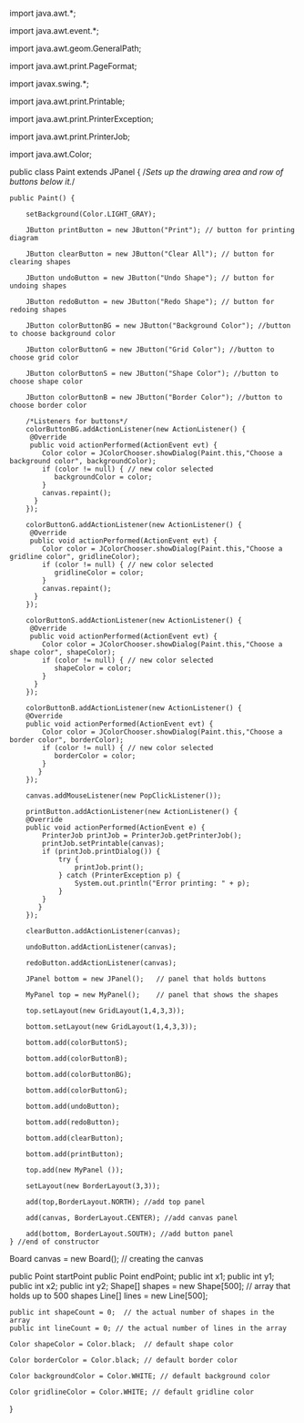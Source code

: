 import java.awt.*;

import java.awt.event.*;

import java.awt.geom.GeneralPath;

import java.awt.print.PageFormat;

import javax.swing.*;

import java.awt.print.Printable;

import java.awt.print.PrinterException;

import java.awt.print.PrinterJob;

import java.awt.Color;

public class Paint extends JPanel {
    /*Sets up the drawing area and row of buttons below it.*/

    public Paint() {  

        setBackground(Color.LIGHT_GRAY);

        JButton printButton = new JButton("Print"); // button for printing diagram
        
        JButton clearButton = new JButton("Clear All"); // button for clearing shapes
        
        JButton undoButton = new JButton("Undo Shape"); // button for undoing shapes
        
        JButton redoButton = new JButton("Redo Shape"); // button for redoing shapes
        
        JButton colorButtonBG = new JButton("Background Color"); //button to choose background color
        
        JButton colorButtonG = new JButton("Grid Color"); //button to choose grid color
        
        JButton colorButtonS = new JButton("Shape Color"); //button to choose shape color
        
        JButton colorButtonB = new JButton("Border Color"); //button to choose border color
        
        /*Listeners for buttons*/
        colorButtonBG.addActionListener(new ActionListener() {
         @Override
         public void actionPerformed(ActionEvent evt) {
            Color color = JColorChooser.showDialog(Paint.this,"Choose a background color", backgroundColor);
            if (color != null) { // new color selected
               backgroundColor = color;
            }
            canvas.repaint();
          }
        });
        
        colorButtonG.addActionListener(new ActionListener() {
         @Override
         public void actionPerformed(ActionEvent evt) {
            Color color = JColorChooser.showDialog(Paint.this,"Choose a gridline color", gridlineColor);
            if (color != null) { // new color selected
               gridlineColor = color;
            }
            canvas.repaint();
          }
        });
        
        colorButtonS.addActionListener(new ActionListener() {
         @Override
         public void actionPerformed(ActionEvent evt) {
            Color color = JColorChooser.showDialog(Paint.this,"Choose a shape color", shapeColor);
            if (color != null) { // new color selected
               shapeColor = color;
            }
          }
        });

        colorButtonB.addActionListener(new ActionListener() {
        @Override
        public void actionPerformed(ActionEvent evt) {
            Color color = JColorChooser.showDialog(Paint.this,"Choose a border color", borderColor);
            if (color != null) { // new color selected
               borderColor = color;
            }
           }
        });
        
        canvas.addMouseListener(new PopClickListener());
        
        printButton.addActionListener(new ActionListener() {
        @Override
        public void actionPerformed(ActionEvent e) {
            PrinterJob printJob = PrinterJob.getPrinterJob();
            printJob.setPrintable(canvas);
            if (printJob.printDialog()) {
                try {
                    printJob.print();
                } catch (PrinterException p) {
                    System.out.println("Error printing: " + p);
                }
            }
           }
        });
        
        clearButton.addActionListener(canvas);
        
        undoButton.addActionListener(canvas);
        
        redoButton.addActionListener(canvas);

        JPanel bottom = new JPanel();   // panel that holds buttons

        MyPanel top = new MyPanel();    // panel that shows the shapes

        top.setLayout(new GridLayout(1,4,3,3));

        bottom.setLayout(new GridLayout(1,4,3,3));
        
        bottom.add(colorButtonS);
        
        bottom.add(colorButtonB);
        
        bottom.add(colorButtonBG);
        
        bottom.add(colorButtonG);
        
        bottom.add(undoButton);
        
        bottom.add(redoButton);
        
        bottom.add(clearButton);
        
        bottom.add(printButton);
      
        top.add(new MyPanel ());

        setLayout(new BorderLayout(3,3));

        add(top,BorderLayout.NORTH); //add top panel

        add(canvas, BorderLayout.CENTER); //add canvas panel

        add(bottom, BorderLayout.SOUTH); //add button panel   
    } //end of constructor

Board canvas = new Board();  // creating the canvas

public Point startPoint
public Point endPoint;
public int x1;
public int y1;
public int x2;
public int y2;
    Shape[] shapes = new Shape[500]; // array that holds up to 500 shapes
    Line[] lines = new Line[500];
    
    public int shapeCount = 0;  // the actual number of shapes in the array
    public int lineCount = 0; // the actual number of lines in the array

    Color shapeColor = Color.black;  // default shape color
     
    Color borderColor = Color.black; // default border color
    
    Color backgroundColor = Color.WHITE; // default background color
     
    Color gridlineColor = Color.WHITE; // default gridline color
}
